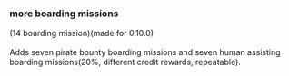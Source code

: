 ### more boarding missions <br>
(14 boarding mission)(made for 0.10.0) <br>
<br>
Adds seven pirate bounty boarding missions and seven human assisting boarding missions(20%, different credit rewards, repeatable). <br>